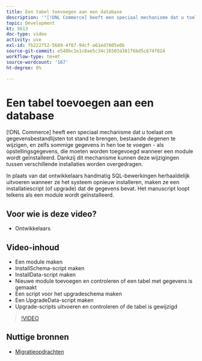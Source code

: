 ```yaml
---
title: Een tabel toevoegen aan een database
description: '"[!DNL Commerce] heeft een speciaal mechanisme dat u toelaat om gegevensbestandlijsten tot stand te brengen, bestaande degenen te wijzigen, en zelfs sommige gegevens in hen toe te voegen."'
topic: Development
kt: 5613
doc-type: video
activity: use
exl-id: fb222752-5689-4f87-94cf-a61ed7005e6b
source-git-commit: e540bc1e1c8ae5c34c16503a381f6bd5c674f824
workflow-type: tm+mt
source-wordcount: '167'
ht-degree: 0%

---
```


# Een tabel toevoegen aan een database

[!DNL Commerce] heeft een speciaal mechanisme dat u toelaat om gegevensbestandlijsten tot stand te brengen, bestaande degenen te wijzigen, en zelfs sommige gegevens in hen toe te voegen - als opstellingsgegevens, die moeten worden toegevoegd wanneer een module wordt geïnstalleerd. Dankzij dit mechanisme kunnen deze wijzigingen tussen verschillende installaties worden overgedragen.

In plaats van dat ontwikkelaars handmatig SQL-bewerkingen herhaaldelijk uitvoeren wanneer ze het systeem opnieuw installeren, maken ze een installatiescript (of upgrade) dat de gegevens bevat. Het manuscript loopt telkens als een module wordt geïnstalleerd.

## Voor wie is deze video?

- Ontwikkelaars

## Video-inhoud

- Een module maken
- InstallSchema-script maken
- InstallData-script maken
- Nieuwe module toevoegen en controleren of een tabel met gegevens is gemaakt
- Een script voor het upgradeschema maken
- Een UpgradeData-script maken
- Upgrade-scripts uitvoeren en controleren of de tabel is gewijzigd

>[!VIDEO](https://video.tv.adobe.com/v/35791?quality=12&learn=on)

## Nuttige bronnen

- [Migratieopdrachten](https://devdocs.magento.com/guides/v2.4/extension-dev-guide/declarative-schema/migration-commands.html)
